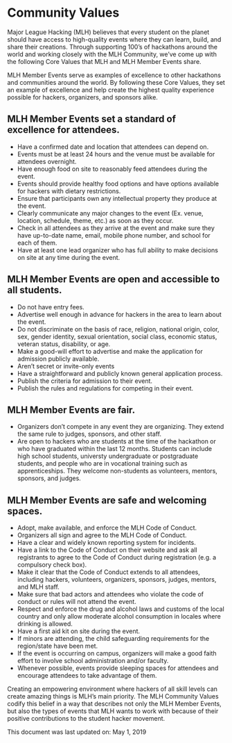 # Community Values

Major League Hacking (MLH) believes that every student on the planet should
have access to high-quality events where they can learn, build, and share
their creations. Through supporting 100’s of hackathons around the world and
working closely with the MLH Community, we’ve come up with the following Core
Values that MLH and MLH Member Events share.

MLH Member Events serve as examples of excellence to other hackathons and
communities around the world.  By following these Core Values, they set an
example of excellence and help create the highest quality experience possible
for hackers, organizers, and sponsors alike.

## MLH Member Events set a standard of excellence for attendees.

 - Have a confirmed date and location that attendees can depend on.
 - Events must be at least 24 hours and the venue must be available for attendees overnight.
 - Have enough food on site to reasonably feed attendees during the event.
 - Events should provide healthy food options and have options available for hackers with dietary restrictions.
 - Ensure that participants own any intellectual property they produce at the
   event.
 - Clearly communicate any major changes to the event (Ex. venue, location,
   schedule, theme, etc.) as soon as they occur.
 - Check in all attendees as they arrive at the event and make sure they have
 up-to-date name, email, mobile phone number, and school for each of them.
 - Have at least one lead organizer who has full ability to make decisions on site at any time during the event.

## MLH Member Events are open and accessible to all students.

 - Do not have entry fees.
 - Advertise well enough in advance for hackers in the area to learn about the
   event.
 - Do not discriminate on the basis of race, religion, national origin, color,
   sex, gender identity, sexual orientation, social class, economic status,
   veteran status, disability, or age.
 - Make a good-will effort to advertise and make the application for admission
   publicly available.
 - Aren’t secret or invite-only events
 - Have a straightforward and publicly known general application process. 
 - Publish the criteria for admission to their event.
 - Publish the rules and regulations for competing in their event.

## MLH Member Events are fair.

 - Organizers don’t compete in any event they are organizing. They extend the
   same rule to judges, sponsors, and other staff.
 - Are open to hackers who are students at the time of the hackathon or who have graduated within the last 12 months. Students can include high school students, universty undergraduate or postgraduate students, and people who are in vocational training such as apprenticeships. They welcome non-students as volunteers, mentors, sponsors, and judges.
 

## MLH Member Events are safe and welcoming spaces.

 - Adopt, make available, and enforce the MLH Code of Conduct.
 - Organizers all sign and agree to the MLH Code of Conduct.
 - Have a clear and widely known reporting system for incidents.
 - Have a link to the Code of Conduct on their website and ask all registrants
   to agree to the Code of Conduct during registration (e.g. a compulsory check
   box).
 - Make it clear that the Code of Conduct extends to all attendees, including
   hackers, volunteers, organizers, sponsors, judges, mentors, and MLH staff. 
 - Make sure that bad actors and attendees who violate the code of conduct or
   rules will not attend the event.
 - Respect and enforce the drug and alcohol laws and customs of the local
   country and only allow moderate alcohol consumption in locales where
   drinking is allowed.
 - Have a first aid kit on site during the event.
 - If minors are attending, the child safeguarding requirements for the
   region/state have been met.
 - If the event is occurring on campus, organizers will make a good faith effort to involve school administration and/or faculty.
 - Whenever possible, events provide sleeping spaces for attendees and encourage attendees to take advantage of them.

Creating an empowering environment where hackers of all skill levels can
create amazing things is MLH’s main priority. The MLH Community Values
codify this belief in a way that describes not only the MLH Member Events,
but also the types of events that MLH wants to work with because of their
positive contributions to the student hacker movement.

This document was last updated on:
May 1, 2019

